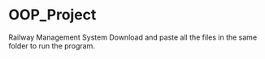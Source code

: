 # OOP_Project
Railway Management System
Download and paste all the files in the same folder to run the program.
